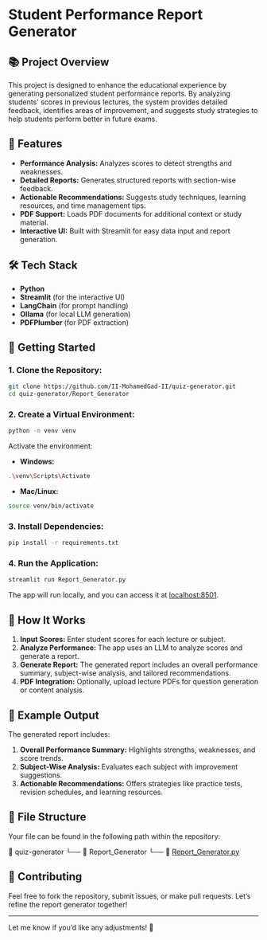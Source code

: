 # Student Performance Report Generator

## 📚 Project Overview
This project is designed to enhance the educational experience by generating personalized student performance reports. By analyzing students' scores in previous lectures, the system provides detailed feedback, identifies areas of improvement, and suggests study strategies to help students perform better in future exams.

## 🚀 Features
- **Performance Analysis:** Analyzes scores to detect strengths and weaknesses.
- **Detailed Reports:** Generates structured reports with section-wise feedback.
- **Actionable Recommendations:** Suggests study techniques, learning resources, and time management tips.
- **PDF Support:** Loads PDF documents for additional context or study material.
- **Interactive UI:** Built with Streamlit for easy data input and report generation.

## 🛠️ Tech Stack
- **Python**
- **Streamlit** (for the interactive UI)
- **LangChain** (for prompt handling)
- **Ollama** (for local LLM generation)
- **PDFPlumber** (for PDF extraction)

## 🏁 Getting Started

### 1. Clone the Repository:
```bash
git clone https://github.com/II-MohamedGad-II/quiz-generator.git
cd quiz-generator/Report_Generator
```

### 2. Create a Virtual Environment:
```bash
python -m venv venv
```

Activate the environment:
- **Windows:**
```bash
.\venv\Scripts\Activate
```
- **Mac/Linux:**
```bash
source venv/bin/activate
```

### 3. Install Dependencies:
```bash
pip install -r requirements.txt
```

### 4. Run the Application:
```bash
streamlit run Report_Generator.py
```

The app will run locally, and you can access it at [localhost:8501](http://localhost:8501).

## 🧠 How It Works
1. **Input Scores:** Enter student scores for each lecture or subject.
2. **Analyze Performance:** The app uses an LLM to analyze scores and generate a report.
3. **Generate Report:** The generated report includes an overall performance summary, subject-wise analysis, and tailored recommendations.
4. **PDF Integration:** Optionally, upload lecture PDFs for question generation or content analysis.

## 📄 Example Output
The generated report includes:

1. **Overall Performance Summary:** Highlights strengths, weaknesses, and score trends.
2. **Subject-Wise Analysis:** Evaluates each subject with improvement suggestions.
3. **Actionable Recommendations:** Offers strategies like practice tests, revision schedules, and learning resources.

## 📂 File Structure
Your file can be found in the following path within the repository:

📂 quiz-generator
└── 📂 Report_Generator
    └── 📄 [Report_Generator.py](https://github.com/II-MohamedGad-II/quiz-generator/blob/main/Report_Generator/Report_Generator.py)

## 🤝 Contributing
Feel free to fork the repository, submit issues, or make pull requests. Let’s refine the report generator together!

---
Let me know if you’d like any adjustments! 🚀

